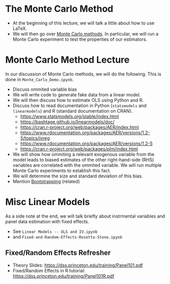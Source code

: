 The Monte Carlo Method
======================

 - At the beginning of this lecture, we will talk a little about how to use LaTeX.
 - We will then go over [Monte Carlo methods](https://en.wikipedia.org/wiki/Monte_Carlo_method). In particular, we will run a Monte Carlo experiment to 
 test the properties of our estimators.

# Monte Carlo Method Lecture

In our discussion of Monte Carlo methods, we will do the following. This is done in `Monte_Carlo_Demo.ipynb`.

  - Discuss ommited variable bias
  - We will write code to generate fake data from a linear model.
  - We will then discuss how to estimate OLS using Python and R.
  - Discuss how to read documentation in Python (`statsmodels` and `linearmodels`) and R (standard documentation on CRAN).
      - https://www.statsmodels.org/stable/index.html
      - https://bashtage.github.io/linearmodels/doc/
      - https://cran.r-project.org/web/packages/AER/index.html
      - https://www.rdocumentation.org/packages/AER/versions/1.2-5/topics/ivreg
      - https://www.rdocumentation.org/packages/AER/versions/1.2-5
      - https://cran.r-project.org/web/packages/plm/index.html
  - We will show how ommiting a relevant exogenous variable from the model leads to biased estimates of the other right-hand-side (RHS) variables are correlated with the ommited variable. We will run multiple Monte Carlo experiments to establish this fact.
  - We will determine the size and standard deviation of this bias.
  - Mention [Bootstrapping](https://en.wikipedia.org/wiki/Bootstrapping_(statistics)) (related)

# Misc Linear Models

As a side note at the end, we will talk briefly about instrmental variables and panel data estimation with fixed effects.

  - See `Linear Models -- OLS and IV.ipynb`
  - and `Fixed-and-Random-Effects-Rosetta-Stone.ipynb`


## Fixed/Random Effects Refresher

 - Theory Slides: https://dss.princeton.edu/training/Panel101.pdf
 - Fixed/Random Effects in R tutorial: https://dss.princeton.edu/training/Panel101R.pdf

